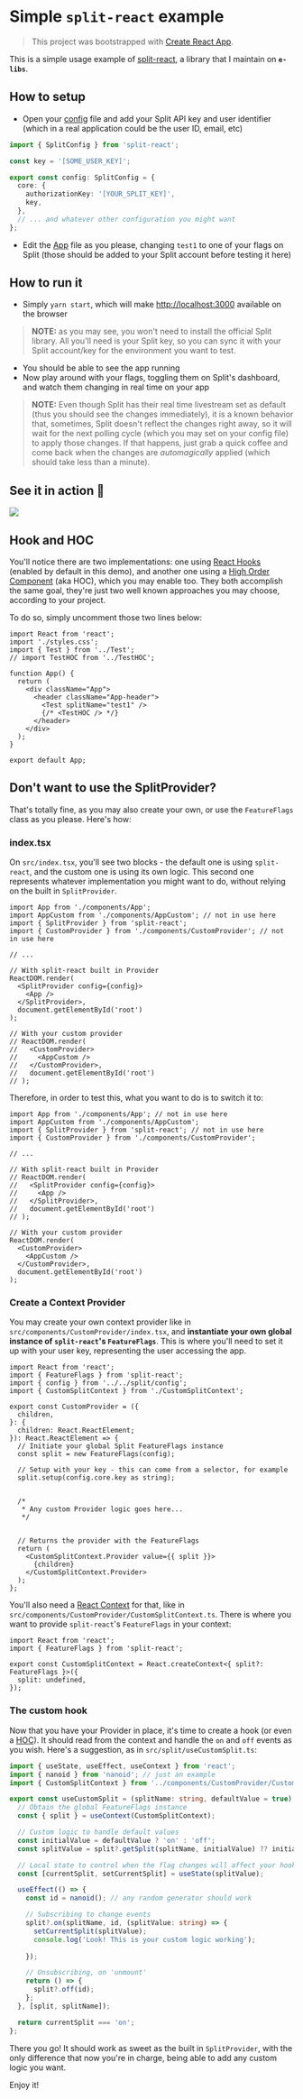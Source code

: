 # Simple `split-react` example

> This project was bootstrapped with [Create React App](https://github.com/facebook/create-react-app).

This is a simple usage example of [split-react](https://github.com/e-libs/split-react), a library that I maintain on **`e-libs`**.

## How to setup

- Open your [config](https://github.com/emarques3/test-split-react/blob/master/src/split/config.ts) file and add your Split API key and user identifier (which in a real application could be the user ID, email, etc)
```typescript
import { SplitConfig } from 'split-react';

const key = '[SOME_USER_KEY]';

export const config: SplitConfig = {
  core: {
    authorizationKey: '[YOUR_SPLIT_KEY]',
    key,
  },
  // ... and whatever other configuration you might want
};

```
- Edit the [App](https://github.com/emarques3/test-split-react/blob/master/src/App.tsx) file as you please, changing `test1` to one of your flags on Split (those should be added to your Split account before testing it here)

## How to run it

- Simply `yarn start`, which will make [http://localhost:3000](http://localhost:3000) available on the browser

> **NOTE:** as you may see, you won't need to install the official Split library. All you'll need is your Split key, so you can sync it with your Split account/key for the environment you want to test.
- You should be able to see the app running
- Now play around with your flags, toggling them on Split's dashboard, and watch them changing in real time on your app
> **NOTE:** Even though Split has their real time livestream set as default (thus you should see the changes immediately), it is a known behavior that, sometimes, Split doesn't reflect the changes right away, so it will wait for the next polling cycle (which you may set on your config file) to apply those changes. If that happens, just grab a quick coffee and come back when the changes are _automagically_ applied (which should take less than a minute).

## See it in action 🎥
![](src/flag.gif)

## Hook and HOC

You'll notice there are two implementations: one using [React Hooks](https://reactjs.org/docs/hooks-intro.html) (enabled by default in this demo), and another one using a [High Order Component](https://reactjs.org/docs/higher-order-components.html) (aka HOC), which you may enable too. They both accomplish the same goal, they're just two well known approaches you may choose, according to your project.

To do so, simply uncomment those two lines below:

```tsx
import React from 'react';
import './styles.css';
import { Test } from '../Test';
// import TestHOC from '../TestHOC';

function App() {
  return (
    <div className="App">
      <header className="App-header">
        <Test splitName="test1" />
        {/* <TestHOC /> */}
      </header>
    </div>
  );
}

export default App;
```
## Don't want to use the SplitProvider?

That's totally fine, as you may also create your own, or use the `FeatureFlags` class as you please. Here's how:

### index.tsx

On `src/index.tsx`, you'll see two blocks - the default one is using `split-react`, and the custom one is using its own logic. This second one represents whatever implementation you might want to do, without relying on the built in `SplitProvider`.

```tsx
import App from './components/App';
import AppCustom from './components/AppCustom'; // not in use here
import { SplitProvider } from 'split-react';
import { CustomProvider } from './components/CustomProvider'; // not in use here

// ...

// With split-react built in Provider
ReactDOM.render(
  <SplitProvider config={config}>
    <App />
  </SplitProvider>,
  document.getElementById('root')
);

// With your custom provider
// ReactDOM.render(
//   <CustomProvider>
//     <AppCustom />
//   </CustomProvider>,
//   document.getElementById('root')
// );
```

Therefore, in order to test this, what you want to do is to switch it to:

```tsx
import App from './components/App'; // not in use here
import AppCustom from './components/AppCustom';
import { SplitProvider } from 'split-react'; // not in use here
import { CustomProvider } from './components/CustomProvider';

// ...

// With split-react built in Provider
// ReactDOM.render(
//   <SplitProvider config={config}>
//     <App />
//   </SplitProvider>,
//   document.getElementById('root')
// );

// With your custom provider
ReactDOM.render(
  <CustomProvider>
    <AppCustom />
  </CustomProvider>,
  document.getElementById('root')
);
```

### Create a Context Provider

You may create your own context provider like in `src/components/CustomProvider/index.tsx`, and **instantiate your own global instance of `split-react`'s `FeatureFlags`**. This is where you'll need to set it up with your user key, representing the user accessing the app.

```tsx
import React from 'react';
import { FeatureFlags } from 'split-react';
import { config } from '../../split/config';
import { CustomSplitContext } from './CustomSplitContext';

export const CustomProvider = ({
  children,
}: {
  children: React.ReactElement;
}): React.ReactElement => {
  // Initiate your global Split FeatureFlags instance
  const split = new FeatureFlags(config);

  // Setup with your key - this can come from a selector, for example
  split.setup(config.core.key as string);


  /*
   * Any custom Provider logic goes here...
   */


  // Returns the provider with the FeatureFlags
  return (
    <CustomSplitContext.Provider value={{ split }}>
      {children}
    </CustomSplitContext.Provider>
  );
};
```

You'll also need a [React Context](https://reactjs.org/docs/context.html) for that, like in `src/components/CustomProvider/CustomSplitContext.ts`. There is where you want to provide `split-react`'s `FeatureFlags` in your context:

```tsx
import React from 'react';
import { FeatureFlags } from 'split-react';

export const CustomSplitContext = React.createContext<{ split?: FeatureFlags }>({
  split: undefined,
});
```

### The custom hook

Now that you have your Provider in place, it's time to create a hook (or even a [HOC](https://reactjs.org/docs/higher-order-components.html)). It should read from the context and handle the `on` and `off` events as you wish. Here's a suggestion, as in `src/split/useCustomSplit.ts`:

```ts
import { useState, useEffect, useContext } from 'react';
import { nanoid } from 'nanoid'; // just an example
import { CustomSplitContext } from '../components/CustomProvider/CustomSplitContext';

export const useCustomSplit = (splitName: string, defaultValue = true): boolean => {
  // Obtain the global FeatureFlags instance
  const { split } = useContext(CustomSplitContext);

  // Custom logic to handle default values
  const initialValue = defaultValue ? 'on' : 'off';
  const splitValue = split?.getSplit(splitName, initialValue) ?? initialValue;

  // Local state to control when the flag changes will affect your hook, hence your components using it
  const [currentSplit, setCurrentSplit] = useState(splitValue);

  useEffect(() => {
    const id = nanoid(); // any random generator should work

    // Subscribing to change events
    split?.on(splitName, id, (splitValue: string) => {
      setCurrentSplit(splitValue);
      console.log('Look! This is your custom logic working');
      
    });

    // Unsubscribing, on 'unmount'
    return () => {
      split?.off(id);
    };
  }, [split, splitName]);

  return currentSplit === 'on';
};
```

There you go! It should work as sweet as the built in `SplitProvider`, with the only difference that now you're in charge, being able to add any custom logic you want.

Enjoy it!
